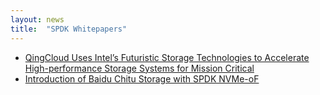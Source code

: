 ```yaml
---
layout: news
title:  "SPDK Whitepapers"
---
```


* [QingCloud Uses Intel’s Futuristic Storage Technologies to Accelerate High-performance Storage Systems for Mission Critical](../files/QingCloud.pdf)
* [Introduction of Baidu Chitu Storage with SPDK NVMe-oF](https://dqtibwqq6s6ux.cloudfront.net/download/papers/Introduction_of_Baidu_Chitu_Storage_with_SPDK_NVMe-oF_EN.pdf)
